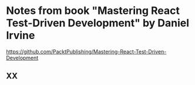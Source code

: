 # Notes from book "Mastering React Test-Driven Development" by Daniel Irvine
https://github.com/PacktPublishing/Mastering-React-Test-Driven-Development

## XX
